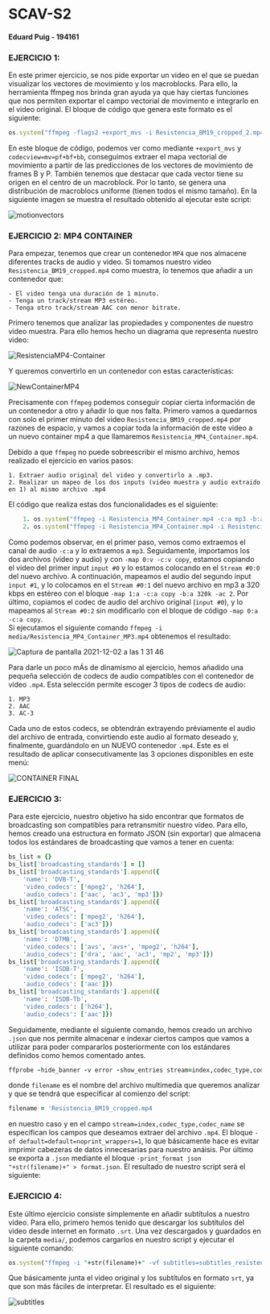 # SCAV-S2
#### Eduard Puig - 194161

### EJERCICIO 1: 
En este primer ejercicio, se nos pide exportar un video en el que se puedan visualizar los vectores de movimiento y los macroblocks.
Para ello, la herramienta ffmpeg nos brinda gran ayuda ya que hay ciertas funciones que nos permiten exportar el campo vectorial de movimento e integrarlo en el video original.
El bloque de código que genera este formato es el siguiente:
```ruby
os.system("ffmpeg -flags2 +export_mvs -i Resistencia_BM19_cropped_2.mp4 -vf codecview=mv=pf+bf+bb Resistencia_mvs.mp4")
```
En este bloque de código, podemos ver como mediante ```+export_mvs``` y ```codecview=mv=pf+bf+bb```, conseguimos extraer el mapa vectorial de movimiento a partir de las predicciones de los vectores de movimiento de frames B y P.
También tenemos que destacar que cada vector tiene su origen en el centro de un macroblock. Por lo tanto, se genera una distribución de macroblocs uniforme (tienen todos el mismo tamaño).
En la siguiente imagen se muestra el resultado obtenido al ejecutar este script:

![motionvectors](https://user-images.githubusercontent.com/91899380/145307320-116b0817-ad40-41c9-be25-2e685bb674dd.png)

### EJERCICIO 2: MP4 CONTAINER
Para empezar, tenemos que crear un contenedor ```MP4``` que nos almacene diferentes tracks de audio y video.
Si tomamos nuestro video ```Resistencia_BM19_cropped.mp4``` como muestra, lo tenemos que añadir a un contenedor que:
```
- El video tenga una duración de 1 minuto.
- Tenga un track/stream MP3 estéreo.
- Tenga otro track/stream AAC con menor bitrate.
```
Primero tenemos que analizar las propiedades y componentes de nuestro video muestra. Para ello hemos hecho un
diagrama que representa nuestro video:

![ResistenciaMP4-Container](https://user-images.githubusercontent.com/91899380/144336574-d05794b0-0974-4ff1-9f40-96a73edaa4d0.png)

Y queremos convertirlo en un contenedor con estas características:

![NewContainerMP4](https://user-images.githubusercontent.com/91899380/144336594-2697ce21-8114-4fb8-828f-b205d6d0b913.png)

Precisamente con ```ffmpeg``` podemos conseguir copiar cierta información de un contenedor a otro y añadir lo que nos falta.
Primero vamos a quedarnos con solo el primer minuto del video ```Resistencia_BM19_cropped.mp4``` por razones de espacio, y vamos a copiar toda la información de este video a un nuevo container mp4 
a que llamaremos ```Resistencia_MP4_Container.mp4```.

Debido a que ```ffmpeg``` no puede sobreescribir el mismo archivo, hemos realizado el ejercicio en varios pasos:
```
1. Extraer audio original del video y convertirlo a .mp3.
2. Realizar un mapeo de los dos inputs (video muestra y audio extraido en 1) al mismo archivo .mp4
```
El código que realiza estas dos funcionalidades es el siguiente:
```ruby
    1. os.system("ffmpeg -i Resistencia_MP4_Container.mp4 -c:a mp3 -b:a 320k -ac 2 -sn -vn Resistencia_audio.mp3")
    2. os.system("ffmpeg -i Resistencia_MP4_Container.mp4 -i Resistencia_audio.mp3 -map 0:v -c:v copy -map 1:a -c:a copy -map 0:a -c:a copy Resistencia_MP4_Container_MP3.mp4")
```

Como podemos observar, en el primer paso, vemos como extraemos el canal de audio ```-c:a``` y lo extraemos a ```mp3```.
Seguidamente, importamos los dos archivos (video y audio) y con ```-map 0:v -c:v copy```, estamos copiando el video del primer input ```input #0``` y lo estamos colocando
en el ```Stream #0:0``` del nuevo archivo.
A continuación, mapeamos el audio del segundo input ```input #1```, y lo colocamos en el ```Stream #0:1``` del nuevo archivo en mp3 a 320 kbps en estéreo con el bloque ```-map 1:a -c:a copy -b:a 320k -ac 2```.
Por último, copiamos el codec de audio del archivo original (```input #0```), y lo mapeamos al ```Stream #0:2``` sin modificarlo con el bloque de código ```-map 0:a -c:a copy```.  
Si ejecutamos el siguiente comando ```ffmpeg -i media/Resistencia_MP4_Container_MP3.mp4``` obtenemos el resultado:

![Captura de pantalla 2021-12-02 a las 1 31 46](https://user-images.githubusercontent.com/91899380/144336614-ecffcf14-6c28-4ea7-bd8d-459b2db84181.png)

Para darle un poco mÁs de dinamismo al ejercicio, hemos añadido una pequeña selección de codecs de audio compatibles con el contenedor de video ```.mp4```.
Esta selección permite escoger 3 tipos de codecs de audio: 
```
1. MP3
2. AAC
3. AC-3
```
Cada uno de estos codecs, se obtendrán extrayendo préviamente el audio del archivo de entrada, convirtiendo este audio al formato deseado y, finalmente, guardándolo en un NUEVO contenedor ```.mp4```.
Este es el resultado de aplicar consecutivamente las 3 opciones disponibles en este menú:

![CONTAINER FINAL](https://user-images.githubusercontent.com/91899380/145125405-7b335d34-f9c2-430c-abdc-a51a0c2664d3.png)

### EJERCICIO 3: 
Para este ejercicio, nuestro objetivo ha sido encontrar que formatos de broadcasting son compatibles para retransmitir nuestro vídeo.
Para ello, hemos creado una estructura en formato JSON (sin exportar) que almacena todos los estándares de broadcasting que vamos a tener en cuenta:
``` ruby
bs_list = {}
bs_list['broadcasting_standards'] = []
bs_list['broadcasting_standards'].append({
    'name': 'DVB-T',
    'video_codecs': ['mpeg2', 'h264'],
    'audio_codecs': ['aac', 'ac3', 'mp3']})
bs_list['broadcasting_standards'].append({
    'name': 'ATSC',
    'video_codecs': ['mpeg2', 'h264'],
    'audio_codecs': ['ac3']})
bs_list['broadcasting_standards'].append({
    'name': 'DTMB',
    'video_codecs': ['avs', 'avs+', 'mpeg2', 'h264'],
    'audio_codecs': ['dra', 'aac', 'ac3', 'mp2', 'mp3']})
bs_list['broadcasting_standards'].append({
    'name': 'ISDB-T',
    'video_codecs': ['mpeg2', 'h264'],
    'audio_codecs': ['aac']})
bs_list['broadcasting_standards'].append({
    'name': 'ISDB-Tb',
    'video_codecs': ['h264'],
    'audio_codecs': ['aac']})
```
Seguidamente, mediante el siguiente comando, hemos creado un archivo ```.json``` que nos permite almacenar e indexar ciertos campos que vamos a utilizar para poder compararlos posteriormente con los estándares definidos como hemos comentado antes.
```ruby
ffprobe -hide_banner -v error -show_entries stream=index,codec_type,codec_name -of default=noprint_wrappers=1 -print_format json "+str(filename)+" > format.json
```
donde ```filename``` es el nombre del archivo multimedia que queremos analizar y que se tendrá que especificar al comienzo del script:
```ruby 
filename = 'Resistencia_BM19_cropped.mp4
```
en nuestro caso y en el campo ```stream=index,codec_type,codec_name``` se especifican los campos que deseamos extraer del archivo ```.mp4```.
El bloque ```-of default=default=noprint_wrappers=1```, lo que básicamente hace es evitar imprimir cabezeras de datos innecesarias para nuestro anáisis.
Por último se exporta a ```.json``` mediante el bloque ```-print_format json "+str(filename)+" > format.json```.
El resultado de nuestro script será el siguiente:

### EJERCICIO 4: 
Este último ejercicio consiste simplemente en añadir subtítulos a nuestro vídeo. Para ello, primero hemos tenido que descargar los subtítulos del video desde internet en formato ```.srt```.
Una vez descargados y guardados en la carpeta ````media/````, podemos cargarlos en nuestro script y ejecutar el siguiente comando:
```ruby
os.system("ffmpeg -i "+str(filename)+" -vf subtitles=subtitles_resistencia.srt Resistencia_BM19_Spanish_subtitulado.mp4")
```
Que básicamente junta el video original y los subtítulos en formato ````srt````, ya que son más fáciles de interpretar.
El resultado es el siguiente:

![subtitles](https://user-images.githubusercontent.com/91899380/145307149-bbcbdada-e2c0-4100-94f6-7e83893132f0.png)
